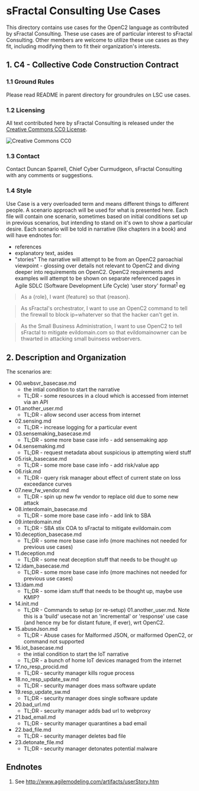 # sFractal Consulting Use Cases 

This directory contains use cases for the OpenC2 language as contributed by sFractal Consulting.
These use cases are of particular interest to sFractal Consulting.
Other members are welcome to utilize these use cases as they fit, 
including modifying them to fit their organization's interests.

## 1. C4 - Collective Code Construction Contract 
### 1.1 Ground Rules
Please read README in parent directory for groundrules on LSC use cases.

### 1.2 Licensing
All text contributed here by sFractal Consulting is released under the 
[Creative Commons CC0 License](https://creativecommons.org/share-your-work/public-domain/cc0/).

![Creative Commons CC0](https://licensebuttons.net/p/zero/1.0/88x31.png)


### 1.3 Contact 
Contact Duncan Sparrell, Chief Cyber Curmudgeon, sFractal Consulting with any comments or suggestions.


### 1.4 Style 
Use Case is a very overloaded term and means different things to different people.
A scenario approach will be used for what is presented here.
Each file will contain one scenario, sometimes based on initial conditions
set up in previous scenarios, but intending to stand on it's own
to show a particular desire.
Each scenario will be told in narrative (like chapters in a book)
and will have endnotes for:
 * references
 * explanatory text, asides
 * "stories"
The narrative will attempt to be from an OpenC2 paroachial viewpoint - glossing over details
not relevant to OpenC2 and diving deeper into requirements on OpenC2.
OpenC2 requirements and examples will attempt to be shown on separate referenced pages in
Agile SDLC (Software Development Life Cycle) 'user story' 
format<sup>[1](#endnote1)</sup>
eg
> As a {role}, I want {feature} so that {reason}.

> As sFractal's  orchestrator, I want to use an OpenC2 command to tell the firewall to block ip=whaterver so that the hacker can't get in.

> As the Small Business Administration, I want to use OpenC2 to tell sFractal to mitigate evildomain.com so that evildomainowner can be thwarted in attacking small buinsess webservers.

## 2. Description and  Organization 
The scenarios are:
 * 00.websvr_basecase.md
   - the intial condition to start the narrative 
   - TL;DR - some resources in a cloud which is accessed from internet via an API
 * 01.another_user.md
   - TL;DR - allow second user access from internet
 * 02.sensing.md
   - TL;DR - increase logging for a particular event
 * 03.sensemaking_basecase.md
   - TL;DR - some more base case info - add sensemaking app
 * 04.sensemaking.md
   - TL;DR - request metadata about suspicious ip attempting wierd stuff
 * 05.risk_basecase.md
   - TL;DR - some more base case info - add risk/value app
 * 06.risk.md
   - TL;DR - query risk manager about effect of current state on loss exceedance curves
 * 07.new_fw_vendor.md
   - TL;DR - spin up new fw vendor to replace old due to some new attack
 * 08.interdomain_basecase.md
   - TL;DR - some more base case info - add link to SBA
 * 09.interdomain.md
   - TL;DR - SBA stix COA to sFractal to mitigate evildomain.com
 * 10.deception_basecase.md
   - TL;DR - some more base case info (more machines not needed for previous use cases)
 * 11.deception.md
   - TL;DR - some neat deception stuff that needs to be thought up
 * 12.idam_basecase.md
   - TL;DR - some more base case info (more machines not needed for previous use cases)
 * 13.idam.md
   - TL;DR - some idam stuff that needs to be thought up, maybe use KMIP?
 * 14.init.md
   - TL;DR - Commands to setup (or re-setup) 01.another_user.md. Note this is a 'build' usecase not an 'incremental' or 'response' use case (and hence my be for distant future, if ever), wrt OpenC2.
 * 15.abuseJson.md
   - TL;DR - Abuse cases for Malformed JSON, or malformed OpenC2, or command not supported
 * 16.iot_basecase.md
   - the intial condition to start the IoT narrative
   - TL;DR - a bunch of home IoT devices managed from the internet
 * 17.no_resp_procid.md
   - TL;DR - security manager kills rogue process
 * 18.no_resp_update_sw.md
   - TL;DR - security manager does mass software update
 * 19.resp_update_sw.md
   - TL;DR - security manager does single software update
 * 20.bad_url.md
   - TL;DR - security manager adds bad url to webproxy
 * 21.bad_email.md
   - TL;DR - security manager quarantines a bad email
 * 22.bad_file.md
   - TL;DR - security manager deletes bad file
 * 23.detonate_file.md
   - TL;DR - security manager detonates potential malware



## Endnotes
 1. <a name="endnote1">See</a> http://www.agilemodeling.com/artifacts/userStory.htm
